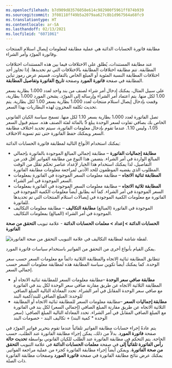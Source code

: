 ```yaml
---
ms.openlocfilehash: b7d909d83576058e614c982900f5961ff874b939
ms.sourcegitcommit: 3f08118ff49b5a2079aa627c8b1d967564a68fc9
ms.translationtype: HT
ms.contentlocale: ar-SA
ms.lasthandoff: 02/13/2021
ms.locfileid: "6071061"
---
```

مطابقة فاتورة الحسابات الدائنة هي عملية مطابقة لمعلومات إيصال استلام المنتجات وفاتورة المورّد وأمر الشراء.

عند مطابقة المستندات، يُطلق على الاختلافات فيما بين هذه المستندات اختلافات المطابقة. تتم مطابقة اختلافات المطابقة بالاختلافات التي تم تحديدها. إذا تجاوز أحد اختلافات المطابقة النسبة المئوية أو المبلغ الخاص بالتفاوت، فسيتم عرض رموز تباين المطابقة في صفحة **فاتورة المورد** وصفحة **تاريخ الفاتورة وتفاصيل المطابقة**.

على سبيل المثال، يمكنك إدخال أمر شراء لصنف من بند واحد لعدد 1،000 بطارية بسعر 1.00 لكل منها. يتم اعتماد أمر الشراء وإرساله إلى المورّد. يشحن المورد 1،000 بطارية، وقمت بإدخال إيصال استلام منتجات لعدد 1،000 بطارية بسعر 1.00 لكل بطارية. يتم تحديث تكلفة المخزون لهذه البطاريات بهذا السعر.

تصل الفاتورة لعدد 1،000 بطارية بسعر 1.10 لكل منها. تسمح سياسة الكيان القانوني الخاص بك بصافي تفاوت لسعر الوحدة يبلغ 5 بالمائة لفئة الصنف هذه. سيتم قبول السعر 1.05، وليس 1.10. عندما تقوم بإدخال معلومات الفاتورة، سيتم تحديد اختلاف مطابقة السعر ويمكنك حفظ الفاتورة حتى تتم تسوية الاختلاف.

يمكنك استخدام الأنواع التالية لمطابقة فاتورة الحسابات الدائنة:

- **مطابقة إجماليات الفاتورة** – مطابقة إجمالي المبالغ الموجودة بالفاتورة بإجمالي المبالغ الواردة في أمر الشراء. يتضمن هذا النوع من مطابقة الفواتير أقل قدر من التفاصيل، لذا يمكنك استخدام هذا الخيار لإعداد عناصر تحكم تقلل من الوقت المطلوب الذي يقضيه الموظفون للحد الأدنى لمراجعة معلومات مطابقة الفاتورة.
- **المطابقة ثنائية الاتجاه** – مطابقة معلومات السعر الموجودة في الفاتورة بمعلومات السعر الموجودة في أمر الشراء.
- **المطابقة ثلاثية الاتجاه** – مطابقة معلومات السعر الموجودة في الفاتورة بمعلومات السعر الموجودة في أمر الشراء. كما أنه يطابق أيضاً معلومات الكمية الموجودة في الفاتورة مع معلومات الكمية الموجودة في إيصالات استلام المنتجات التي تم تحديدها للفاتورة.
- **مطابقة التكاليف** – مطابقة معلومات التكاليف‏‎ (المبالغ) الموجودة في الفاتورة بمعلومات التكاليف‏‎ (المبالغ) الموجودة في أمر الشراء.

**‎الحسابات الدائنة > إعداد > ‬‏‫معلمات الحسابات الدائنة**  - علامة تبويب **التحقق من صحة الفاتورة**

![لقطة شاشة لمطابقة التكاليف في علامة التبويب التحقق من صحة الفاتورة.](../media/charges-matching.png)

يمكن القيام بأنواع أخرى من التحقق من الفواتير باستخدام سياسات فاتورة المورد.

تتطابق المطابقة ثنائية الاتجاه والمطابقة الثلاثية دائماً مع معلومات السعر حسب سعر الوحدة. كما يمكنك أيضاً تكوين سياسة المطابقة هذه لمطابقة معلومات السعر حسب إجمالي السعر. 

- **مطابقة صافي سعر الوحدة** –مطابقة معلومات السعر للمطابقة ثنائية الاتجاه أو المطابقة الثلاثية الاتجاه عن طريق مقارنة صافي سعر الوحدة لكل بند في الفاتورة مع صافي سعر الوحدة المقابل في أمر الشراء. تحدد المعادلة التالية المبلغ الصافي للوحدة: المبلغ الصافي للبند/كمية البند
- **مطابقة إجماليات السعر** –مطابقة معلومات السعر للمطابقة ثنائية الاتجاه أو المطابقة الثلاثية الاتجاه عن طريق مقارنة المبلغ الصافي (إجمالي السعر) لكل بند في الفاتورة مع المبلغ الصافي المقابل في أمر الشراء. تحدد المعادلة التالية المبلغ الصافي: (سعر الوحدة * كمية البند) + تكاليف البند - خصومات البند

يتم عادةً إجراء حسابات مطابقة الفواتير تلقائياً عندما تقوم بتحرير فواتير المورّد في صفحة **فاتورة المورد**. بدلاً من ذلك، يمكن إجراء مطابقة الفاتورة عند الطلب، حسب الحاجة. يتم التحكم في مطابقة الفاتورة عند الطلب للكيان القانوني بواسطة **تحديث حالة رأس الفاتورة تلقائياً إلى** في صفحة **معلمات الحسابات الدائنة** في علامة التبويب **التحقق من صحة الفاتورة**. ويمكن أيضاً إجراء مطابقة الفاتورة كجزء من عملية مراجعة الفواتير. يمكنك عرض نتائج مطابقة الفاتورة في صفحة **فاتورة المورد** وصفحات مطابقة الفاتورة ذات الصلة.

